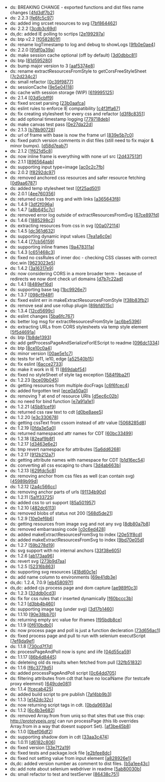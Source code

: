 * ds: BREAKING CHANGE - exported functions and dist files name changes [[4fd3df7b2](/commit/4fd3df7b2e6a3f30cb1bef87696e58df9a3e7754)]
* ds: 2.2.3 [[fe6fc5c97](/commit/fe6fc5c9738d340c985f3293cdc2a6bd1b0b24e2)]
* ds: added img srcset resources to svg [[7bf864462](/commit/7bf864462e0671f516351702990adad1fa82bd79)]
* ds: 2.2.2 [[3cdb3c69d](/commit/3cdb3c69d51abdf9d60f77f63b005490577eebb9)]
* ds,dc: added IE polling to scrtips [[2e199297a](/commit/2e199297a9dff2ab91887257e1957ad9875e00fb)]
* ds: btp v2.2 [[f0582801f](/commit/f0582801f46791544f85ac27c28f1779291274ff)]
* ds: rename logTimestamp to log and debug to showLogs [[9fb0e0ae4](/commit/9fb0e0ae4546ef08ce34541665a48787b24b5c03)]
* ds: 2.2.0 [[91df0a39a](/commit/91df0a39abebe9ee3b23b9f6c909342c0cf2dbe5)]
* ds: make session cache optional (off by default) [[3d0dbbc81](/commit/3d0dbbc81fa37c861a63e915e4f5f4985010074f)]
* ds: btp [[81d595280](/commit/81d5952804eb314cd053a953937e1c15be59cae3)]
* ds: bump major version to 3 [[aaf5374e8](/commit/aaf5374e83cc5d1a90624d927957a45051005060)]
* ds: rename extractResourcesFromStyle to getCorsFreeStyleSheet [[7c2d234c2](/commit/7c2d234c278b1f28e572edc29a70e7c3a1562f69)]
* ds: small refactor [[0c39f9877](/commit/0c39f98774866e961e45d7fd028fd11f0cdb8d93)]
* ds: sessionCache [[9e5e04118](/commit/9e5e041182cb7bbf69ae1d5dacc74664f6fb1352)]
* ds: cache with session storage (WIP) [[619995125](/commit/619995125d52e70a689456924de6b5c397ad48d3)]
* ds: 2.1.4 [[03d5cbff9](/commit/03d5cbff96117bb75ee26000fd24a1a50fb92225)]
* ds: fixed srcset parsing [[23b0aafca](/commit/23b0aafca1aa1d15a3698e47b43d1f8d094e9c95)]
* ds: eslint rules to enforce IE compatibility [[c4f3ffa67](/commit/c4f3ffa67df9810c3e7493448c13c8a3ddf7c14b)]
* ds: fix creating stylesheet for every css and refactor [[d3f8c8351](/commit/d3f8c8351b3f0268e54ad89b16fa746cfec9e5a7)]
* ds: add optional timestamp logging [[779718deb](/commit/779718deb1d32ed2e06adb981b4b44624727bb66)]
* ds: make canvas test pass [[0e27da22d](/commit/0e27da22d7143ead319295c8d243253067de55b0)]
* ds: 2.1.3 [[b78b90728](/commit/b78b907281fc89e82c60a0a740127d0b44de0149)]
* ds: url of frame with base is now the frame url [[839e5b7c0](/commit/839e5b7c03a283dcf958d0af388ef05b4d953a70)]
* ds: fixed patch version comments in dist files (still need to fix major & minor bumps). [[d58d7eab7](/commit/d58d7eab7cc198326a999c28b3b4d91654ab08af)]
* ds: 2.1.2 [[1f621d5c8](/commit/1f621d5c875a50baa53df614ad55caa05acb4722)]
* ds: now inline frame is everything with none url src [[2d437513f](/commit/2d437513fb9721f35e006a4546220e40079be344)]
* ds: 2.1.1 [[896564aab](/commit/896564aab64e8d076c8de964095c2b3b33ea4e00)]
* ds: supporting input type=image [[ac0c2c7fb](/commit/ac0c2c7fb3371c72b61cbbfb5c19c7a09f4b56e9)]
* ds: 2.0.2 [[f8292dc97](/commit/f8292dc970e281f47d04b0f03ca4144fc19e3f31)]
* ds: removed anchored css resources and safer resource fetching [[0d9aa6787](/commit/0d9aa678735c7cbc39cbfe55b12c50c1b08cb082)]
* ds: added temp stylesheet test [[0f25ad501](/commit/0f25ad50136420ea5c110199b012e85da25ed058)]
* ds: 2.0.1 [[4ee760356](/commit/4ee760356e71f20dd9c4831f81438cb540a6e237)]
* ds: returned css from svg and with links [[a365643f8](/commit/a365643f81856a78dc5dedf888828e346ba783fd)]
* ds: 1.4.9 [[3df2f096a](/commit/3df2f096a209781edde869113a8a58a17147d074)]
* ds: 1.4.7 [[a8b645c7c](/commit/a8b645c7c35dd6d99b922290875e53533e917593)]
* ds: removed error log outside of extractResourcesFromSvg [[67ce897fd](/commit/67ce897fdcc2eaf329b81375202c3d4d71e566b6)]
* ds: 1.4.6 [[1885298c2](/commit/1885298c2bea65458fd7d9cb60274ee3297eb610)]
* ds: extracting resources from css in svg [[00a072114](/commit/00a0721141af3d164082f128f4cac4250302dacc)]
* ds: 1.4.5 [[dc361d632](/commit/dc361d63200ea896624ab24b0cd1f97e47bf8532)]
* ds: supporting dynamic input values [[7ea1a6c0e](/commit/7ea1a6c0ea8a07cbb6d76ceb5b6deb0a75b82978)]
* ds: 1.4.4 [[77cb56159](/commit/77cb56159b8e54435afb2e6c9a37d2ae59aaa514)]
* ds: supporting inline frames [[9a478311a](/commit/9a478311af29a6f65ad94487337957e4fa42d1b5)]
* ds: 1.4.3 [[c651468c3](/commit/c651468c3865b8413cb612887eb87f277c083a86)]
* ds: fixed no cssRules of inner doc - checking CSS classes with correct doc.win [[9623023e5](/commit/9623023e51a74c913097ce07ac34e3a469d85a48)]
* ds: 1.4.2 [[3a16317e9](/commit/3a16317e90bfaf3932c72808984eb5ae6cdfaa7a)]
* ds: now considering CORS in a more broader term - because of redirects we now dont check url domains [[d7b7c22ad](/commit/d7b7c22adca12e00197dc5ad81130bc539b12ad8)]
* ds: 1.4.1 [[8489ef16d](/commit/8489ef16dcfa98e71ab9fc178a17089dc9d44a93)]
* ds: supporting base tag [[1bc9926e7](/commit/1bc9926e7f807ac062bff99c658de241c700389d)]
* ds: 1.3.7 [[098cf948f](/commit/098cf948fb6e63c158c1a170c5c84d1b43daf8f4)]
* ds: fixed eslint err in makeExtractResourcesFromStyle [[f38b83fb2](/commit/f38b83fb2ca7b6541a42b3b90053873c3fefb19c)]
* ds: remove seal and use rollup plugin [[89bfd015c](/commit/89bfd015c1708e69aecd920f141da09598ee92de)]
* ds: 1.3.4 [[12cd5699c](/commit/12cd5699c407c4d55da102c05b0a61bfb533ac1b)]
* ds: eslint changes [[5ba6fc767](/commit/5ba6fc767c93d4b45a0189d3143639897276e450)]
* ds: better log msg for extractResourcesFromStyle [[ac6be5396](/commit/ac6be53960870b5bc3a0bd709f64d304b020a589)]
* ds: extracting URLs from CORS stylesheets via temp style element [[5f5d4691a](/commit/5f5d4691a8c661596edafb92c5e53f566e8f9d84)]
* ds: btp [[1b8de1393](/commit/1b8de139374c7300c2b63cfafaf2a45ef123832a)]
* ds: add getProcessPageAndSerializeForIEScript to readme [[096dc1334](/commit/096dc133444821d4b001d55e33875b7ea7c69079)]
* ds: btp [[8ce10c0a4](/commit/8ce10c0a4279634e7497ec4eab3f93eaea03d8ee)]
* ds: minor version [[00ae5e1c7](/commit/00ae5e1c74bcfe7daa9d0040b43c0d489b7a3a8a)]
* ds: tests for ie11, ie10, edge [[a52540b15](/commit/a52540b15c714feaafe42d43fa68fdcf69fe103e)]
* ds: fix eslint [[6acce2733](/commit/6acce273361451eb43d98e70ac1bac29759b54b3)]
* ds: make it work in IE 11 [[869dabf54](/commit/869dabf54d4a2864741e7c2111802f6a8a162d45)]
* ds: fixed no styleSheet of style tag exception [[584f9ba2f](/commit/584f9ba2ff119c2fb9d948061205cbb5264bf126)]
* ds: 1.2.23 [[bce09b045](/commit/bce09b045a2261655dd1a5021fae611bb3596c12)]
* ds: getting resources from multiple docFrags [[c6f6fcec4](/commit/c6f6fcec47aa3ef9204b3aa1da736aaac355d726)]
* ds: added forgotten test [[ece0a50a0](/commit/ece0a50a005103550424f0e46e2ba696dec18c70)]
* ds: removing ? at end of resource URIs [[d5ec6c02b](/commit/d5ec6c02bf3c7d7968e1f0ad5b01c7e1939674cd)]
* ds: no need for bind function [[e7a91a1e1](/commit/e7a91a1e17296b42f8330c6dafa7323b083be7d1)]
* ds: 1.2.21 [[45b81cef9](/commit/45b81cef99f4afc852ca320b861712b52484285b)]
* ds: returned css raw text to cdt [[d0be8aee5](/commit/d0be8aee585debeb5f5429e0d7af4ab0194ae771)]
* ds: 1.2.20 [[e3c330678](/commit/e3c3306785d4392e99aed4c1e1fac352e8ccccd9)]
* ds: getting cssText from cssom instead of attr value [[5068285d8](/commit/5068285d8b6e267bdcf025544ccb285eeacce9b5)]
* ds: 1.2.19 [[0fda3e5a0](/commit/0fda3e5a09bf292beed0ce3d487243f5e363751b)]
* ds: returned namespaced attr names for CDT [[60bc33499](/commit/60bc33499be4d1c7270dd7eed20561540e4f5208)]
* ds: 1.2.18 [[82eaf9b8f](/commit/82eaf9b8fc9f93a0c1d5e87cffc0755349892e17)]
* ds: 1.2.17 [[d3463e6e2](/commit/d3463e6e2d37001a2eb149d4aa47ff551dc2f64e)]
* ds: tmp revert namespace for attributes [[5a6dd6268](/commit/5a6dd6268e3546725bd1ebd7ce8dccffacd00015)]
* ds: 1.2.17 [[912b212a7](/commit/912b212a7d30e9a6f5f6c8f62c0dc729bc2aeb98)]
* ds: getting attribute names with namespace for CDT [[b1d16ec54](/commit/b1d16ec543aa2524c1bd6375d8d84790c1d60f05)]
* ds: converting all css escaping to chars [[3d4ab663b](/commit/3d4ab663bf70745e5245587013722c778b54870b)]
* ds: 1.2.13 [[629fdc5c8](/commit/629fdc5c855cf3839de25a1a5fea0b4552f6ed39)]
* ds: removing anchor from css files as well (can contain svg) [[45989b99d](/commit/45989b99d4ed465a98bc7c991f58b33d4f4265d0)]
* ds: 1.2.12 [[2a4c566cc](/commit/2a4c566cc51e46bd8883a08e3d6d88d34d1b24f1)]
* ds: removing anchor parts of urls [[91134b90d](/commit/91134b90dce77fca121142483792bfd5cb43912c)]
* ds: 1.2.11 [[5a1f33725](/commit/5a1f33725009161bc329033342b4e867d47be9ea)]
* ds: added css to uri support [[85a501957](/commit/85a501957bbe60280438fd2b552630ec5b3df05c)]
* ds: 1.2.10 [[482dc6113](/commit/482dc6113ce7c688866ea4fa0a65855f3461704f)]
* ds: removed blobs of status not 200 [[568d5de21](/commit/568d5de21afb5b0bb1ca15f504c992248b015ac8)]
* ds: 1.2.9 [[10e0ef6b6](/commit/10e0ef6b62584226eac5f3c8929fe6913d5b0f62)]
* ds: getting resources from  image svg and not any svg [[8db80a7b8](/commit/8db80a7b89e06662dbbf80b857eb42c3ce336cd0)]
* ds: removed embarrassing code [[c0c6ed428](/commit/c0c6ed428b7c9296d4fe4c7b7e5ba7af4038ba8c)]
* ds: added makeExtractResourcesFromSvg to index [[20e51f8cd](/commit/20e51f8cd3a55c94c53e63c6d98e674c79c894ee)]
* ds: added makeExtractResourcesFromSvg to index [[9bd70e05d](/commit/9bd70e05d20978fe1022fb9935ddd7afb0296a84)]
* ds: 1.2.7 [[59b278d19](/commit/59b278d19885fb058bfa9ab9d289c1c30af6af92)]
* ds: svg support with no internal anchors [[33f38e605](/commit/33f38e605ca69bb51f89c19f058bc5dc792b5852)]
* ds: 1.2.6 [[ab173aa96](/commit/ab173aa9678c243ab9dd3225c5b64f78f4b1a780)]
* ds: revert svg [[273b9d7aa](/commit/273b9d7aac08cf99f394c3c5691b788265c9ed55)]
* ds: 1.2.5 [[52316b863](/commit/52316b863891a15393c524d63dc08d3ba1379f36)]
* ds: supporting svg resources [[418d60c1e](/commit/418d60c1eb09b656682919d68a0a446b0e3a5bbc)]
* ds: add name column to environments [[69e41db3e](/commit/69e41db3ea12c1a34fea673057b4e4038beaead1)]
* ds,dc: 1.2.4, 7.0.9 [[eb458097f](/commit/eb458097f0687ac422d49f6ba3748bc156bac341)]
* ds,dc: added cjs process page and dom capture [[ae989f0c3](/commit/ae989f0c3be57296560802dd8da4843d21823ec8)]
* ds: 1.2.3 [[32ddb0cd3](/commit/32ddb0cd3cb04d4cbd74c5e964b4652663feb919)]
* ds: fix for css rules that r inserted dynamically [[f60bccc3b](/commit/f60bccc3bb3b397ac8c71f2c9e1615ae08232c7f)]
* ds: 1.2.1 [[d3bb4b460](/commit/d3bb4b460205b5f7658231630be93abeaf75212b)]
* ds: supporting image tag (under svg) [[3d17b1460](/commit/3d17b146041f645bad007dd3df0ae0165f7c6ca2)]
* ds: 1.1.10 [[90e38bb70](/commit/90e38bb70d1c5536cf5a57552e7ef32808b7f380)]
* ds: returning empty src value for iframes [[f95bdb8ce](/commit/f95bdb8cef52bbf82e5aa6e00516ca27db1aa14e)]
* ds: 1.1.9 [[0f610bdb0](/commit/0f610bdb08c5019b25defdbbab6cdb3d028dc1d8)]
* ds: now process page and poll is just a function decleration [[73d656ac1](/commit/73d656ac182cda30c9dc4e11a15b4b73e34ce4a4)]
* ds: fixed process page and pull to run with selenium executScript [[7ef8da9ef](/commit/7ef8da9efddcc9462f921d0cc8e4ffee15872330)]
* ds: 1.1.8 [[730cd7f7d](/commit/730cd7f7dd5f5b58f0a171854abaf6fe31a5f1cd)]
* ds: processPageAndPoll now is sync and iife [[04d55ca59](/commit/04d55ca59d75b5fd8603873efd7a9fac3c588e25)]
* ds: 1.1.17 [[86b4d8445](/commit/86b4d8445eabcdecd56d3e6295eed14e7dcb8a5b)]
* ds: deleteing old ds results when fetched from pull [[32fb51832](/commit/32fb5183248349d6f57d2fced6c2d0183351f1a7)]
* ds: 1.1.6 [[f6c3779d5](/commit/f6c3779d51ef2236907bf6db4ea4ea31c37ff2a8)]
* ds: added processPageAndPoll script [[0c64dd705](/commit/0c64dd70505100dcb399bf7e1e5fcd62db66df7b)]
* ds: filtering attributes from cdt that have no localName (for testcafe proxy eleemnst) [[649cde081](/commit/649cde08180b4de20ccfbc429acc24653b78498b)]
* ds: 1.1.4 [[fcecab425](/commit/fcecab4255c0b84663c7faafcda8e62515a0006a)]
* ds: added build script to pre publish [[7af4bb9b3](/commit/7af4bb9b38f93de3f6db34a8e468d3ed5fd1acb5)]
* ds: 1.1.3 [[e142dc32c](/commit/e142dc32c29c5ea013d0f0da3c35b4d965914578)]
* ds: now returning script tags in cdt. [[0bda9693a](/commit/0bda9693ae1b9df2d37aa38a664d92984c41d1f9)]
* ds: 1.1.2 [[6c4b3e682](/commit/6c4b3e682dc99e038cbd35f1456ccfa4b065a925)]
* ds: removed Array.from from uniq so that sites that use this crap:  http://prototypejs.org/ can run processPage (this lib overrides Array.from in a way that doesnt support Set). [[af3be45b8](/commit/af3be45b8891f72ed30f288173c49cd74fe307b1)]
* ds: 1.1.0 [[0bef06df2](/commit/0bef06df2fed54f3c8ea684ad9062638ca530d29)]
* ds: supporting shadow dom in cdt [[33aa3c474](/commit/33aa3c4744d4b1114d9b70544a04804587302d81)]
* ds: 1.0.11 [[d6182c806](/commit/d6182c80682a3c25ef63a389cf49bdcbfeeddd14)]
* ds: fixed version [[33e7f2a19](/commit/33e7f2a197e6e80c01ffc66e606ccbb797b6a616)]
* ds: fixed tests and package.lock file [[e2bfee8dc](/commit/e2bfee8dc34bf02a2db07cbdb5250187b048cca3)]
* ds: fixed not setting value from input element [[a828926e1](/commit/a828926e12c88d7e69c35f6f800c4730851f75e1)]
* ds,dc: added version number as comment to dist files. [[b5a1ee43c](/commit/b5a1ee43c336b00abfb4bcbab6f7296917932287)]
* ds: add note about selenium webdriver in readme [[5ab80030b](/commit/5ab80030baa99a3db1ca8ac3cd7573dd13b3f0d0)]
* ds: small refactor to test and testServer [[86438c751](/commit/86438c75176b2f735999d05d0e92fac1efb0feff)]
